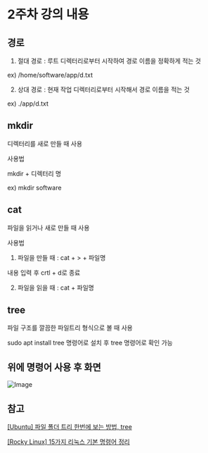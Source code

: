 # 2주차 강의 내용

## 경로

1. 절대 경로 : 루트 디렉터리로부터 시작하여 경로 이름을 정확하게 적는 것

ex) /home/software/app/d.txt

2. 상대 경로 : 현재 작업 디렉터리로부터 시작해서 경로 이름을 적는 것

ex) ./app/d.txt

## mkdir

디렉터리를 새로 만들 때 사용

사용법

mkdir + 디렉터리 명

ex) mkdir software

## cat

파일을 읽거나 새로 만들 때 사용

사용법

1. 파일을 만들 때 : cat + > + 파일명

내용 입력 후 crtl + d로 종료

2. 파일을 읽을 때 : cat + 파일명

## tree

파일 구조를 깔끔한 파일트리 형식으로 볼 때 사용

sudo apt install tree 명령어로 설치 후 tree 명령어로 확인 가능

## 위에 명령어 사용 후 화면

![Image](https://github.com/user-attachments/assets/bab89572-c6ba-4d1d-ba3f-b4f1f3536f82)

## 참고

[[Ubuntu] 파일 폴더 트리 한번에 보는 방법, tree](https://barrer.tistory.com/74)

[[Rocky Linux] 15가지 리눅스 기본 명령어 정리](https://www.hanbit.co.kr/channel/category/category_view.html?cms_code=CMS6390061632)
